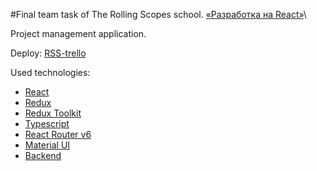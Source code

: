 #Final team task of The Rolling Scopes school. [«Разработка на React»](https://rs.school/react/)\

Project management application.

Deploy: [RSS-trello](https://product-manage-app.netlify.app/)

Used technologies: 
- [React](https://create-react-app.dev/)
- [Redux](https://redux.js.org/)
- [Redux Toolkit](https://redux-toolkit.js.org/)
- [Typescript](https://www.typescriptlang.org/)
- [React Router v6](https://reactrouter.com/docs/en/v6)
- [Material UI](https://mui.com/) 
- [Backend](https://safe-refuge-49235.herokuapp.com/docs/static/index.html#/)

